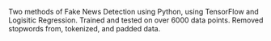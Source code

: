Two methods of Fake News Detection using Python, using TensorFlow and Logisitic Regression. Trained and tested on over 6000 data points. Removed stopwords from, tokenized, and padded data.
